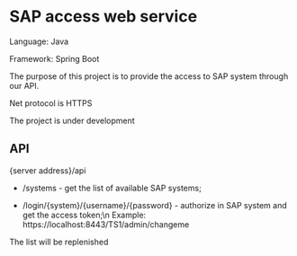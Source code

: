 # SAP access web service

Language: Java

Framework: Spring Boot

The purpose of this project is to provide the access to SAP system through our API.

Net protocol is HTTPS

The project is under development


## API

{server address}/api

* /systems - get the list of available SAP systems;

* /login/{system}/{username}/{password} - authorize in SAP system and get the access token;\n
Example: https://localhost:8443/TS1/admin/changeme

The list will be replenished